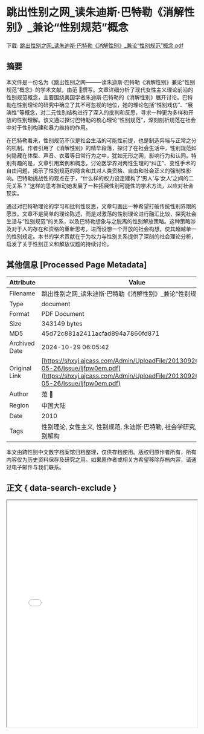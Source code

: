 # 跳出性别之网_读朱迪斯·巴特勒《消解性别》_兼论“性别规范”概念

<!-- tcd_download_link -->
下载: <a href="跳出性别之网_读朱迪斯·巴特勒《消解性别》_兼论“性别规范”概念.pdf" download>跳出性别之网_读朱迪斯·巴特勒《消解性别》_兼论“性别规范”概念.pdf</a>
<!-- tcd_download_link_end -->

## 摘要

<!-- tcd_abstract -->
本文件是一份名为《跳出性别之网———读朱迪斯·巴特勒《消解性别》兼论“性别规范”概念》的学术文献，由范 撰写。文章详细分析了现代女性主义理论前沿的性别规范概念，主要围绕美国学者朱迪斯·巴特勒的《消解性别》展开讨论。巴特勒在性别理论的研究中确立了其不可忽视的地位，她的理论包括“性别戏仿”、“展演性”等概念，对二元性别结构进行了深入的批判和反思，寻求一种更为多样和开放的性别理解。该文通过探讨巴特勒的核心理论“性别规范”，深刻剖析规范在社会中对于性别构建和暴力维持的作用。

在巴特勒看来，性别规范不仅是社会生活的可能性前提，也是制造异端与正常之分的机制。作者引用了《消解性别》的精华段落，探讨了在社会生活中，性别规范如何隐藏在体型、声音、衣着等日常行为之中，犹如无形之网，影响行为和认同。特别有趣的是，文章引用案例和概念，讨论医学界对两性生理的“纠正”、变性手术的自由问题，揭示了性别规范的隐含和其对人类资格、自由和社会正义的强制性影响。巴特勒挑战性的观点在于，“什么样的权力设定建构了‘男人’与‘女人’之间的二元关系？”这样的思考推动她发展了一种拓展性别可能性的学术方法，以应对社会现实。

通过对巴特勒理论的学习和批判性反思，文章勾画出一种希望打破传统性别界限的愿景。文章不是简单的理论陈述，而是对激荡的性别理论进行融汇比较，探究社会生活与“性别规范”的关系，以及巴特勒想象与之脱离的性别解放策略。这种策略涉及对于人的存在和资格的重新思考，进而设想一个开放的社会构想，使其超越单一的性别规定。本书的学术贡献在于为权力与性别关系提供了深刻的社会理论分析，启发了关于性别正义和解放议题的持续讨论。

<!-- tcd_abstract_end -->

## 其他信息 [Processed Page Metadata]

| Attribute       | Value                                  |
|-----------------|----------------------------------------|
| Filename        | 跳出性别之网_读朱迪斯·巴特勒《消解性别》_兼论“性别规范”概念.pdf                             |
| Type            | document                                 |
| Format          | PDF Document                               |
| Size            | 343149 bytes                           |
| MD5             | 45d72c881a2411acfad894a7860fd871                                  |
| Archived Date   | 2024-10-29 06:05:42                             |
| Original Link   | [https://shxyj.ajcass.com/Admin/UploadFile/20130926008/2015-05-26/Issue/ljfpw0em.pdf](https://shxyj.ajcass.com/Admin/UploadFile/20130926008/2015-05-26/Issue/ljfpw0em.pdf)                         |
| Author          | 范                                |
| Region          | 中国大陆                               |
| Date            | 2010                                 |
| Tags            | 性别理论, 女性主义, 性别规范, 朱迪斯·巴特勒, 社会学研究, 酷儿理论, 性别解构                                 |

本文由跨性别中文数字档案馆归档整理，仅供存档使用。版权归原作者所有，所有内容仅为历史资料保存及研究之用。如果原作者或相关方希望移除存档内容，请通过电子邮件与我们联系。

## 正文 { data-search-exclude }

<!-- tcd_main_text -->
<iframe src="../跳出性别之网_读朱迪斯·巴特勒《消解性别》_兼论“性别规范”概念.pdf" width="100%" height="600px">
    <p>无法显示PDF，请下载查看。</p>
</iframe>
<!-- tcd_main_text_end -->

